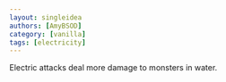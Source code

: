 ```yaml
---
layout: singleidea
authors: [AmyBSOD]
category: [vanilla]
tags: [electricity]
---
```

Electric attacks deal more damage to monsters in water.
